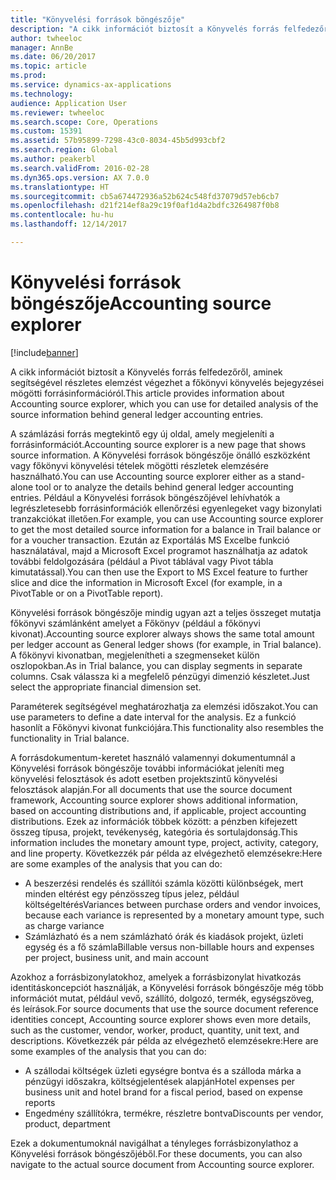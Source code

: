 ```yaml
---
title: "Könyvelési források böngészője"
description: "A cikk információt biztosít a Könyvelés forrás felfedezőről, aminek segítségével részletes elemzést végezhet a főkönyvi könyvelés bejegyzései mögötti forrásinformációról."
author: twheeloc
manager: AnnBe
ms.date: 06/20/2017
ms.topic: article
ms.prod: 
ms.service: dynamics-ax-applications
ms.technology: 
audience: Application User
ms.reviewer: twheeloc
ms.search.scope: Core, Operations
ms.custom: 15391
ms.assetid: 57b95899-7298-43c0-8034-45b5d993cbf2
ms.search.region: Global
ms.author: peakerbl
ms.search.validFrom: 2016-02-28
ms.dyn365.ops.version: AX 7.0.0
ms.translationtype: HT
ms.sourcegitcommit: cb5a674472936a52b624c548fd37079d57eb6cb7
ms.openlocfilehash: d21f214ef8a29c19f0af1d4a2bdfc3264987f0b8
ms.contentlocale: hu-hu
ms.lasthandoff: 12/14/2017

---
```


# <a name="accounting-source-explorer"></a><span data-ttu-id="f006a-103">Könyvelési források böngészője</span><span class="sxs-lookup"><span data-stu-id="f006a-103">Accounting source explorer</span></span>

[!include[banner](../includes/banner.md)]


<span data-ttu-id="f006a-104">A cikk információt biztosít a Könyvelés forrás felfedezőről, aminek segítségével részletes elemzést végezhet a főkönyvi könyvelés bejegyzései mögötti forrásinformációról.</span><span class="sxs-lookup"><span data-stu-id="f006a-104">This article provides information about Accounting source explorer, which you can use for detailed analysis of the source information behind general ledger accounting entries.</span></span>

<span data-ttu-id="f006a-105">A számlázási forrás megtekintő egy új oldal, amely megjeleníti a forrásinformációt.</span><span class="sxs-lookup"><span data-stu-id="f006a-105">Accounting source explorer is a new page that shows source information.</span></span> <span data-ttu-id="f006a-106">A Könyvelési források böngészője önálló eszközként vagy főkönyvi könyvelési tételek mögötti részletek elemzésére használható.</span><span class="sxs-lookup"><span data-stu-id="f006a-106">You can use Accounting source explorer either as a stand-alone tool or to analyze the details behind general ledger accounting entries.</span></span> <span data-ttu-id="f006a-107">Például a Könyvelési források böngészőjével lehívhatók a legrészletesebb forrásinformációk ellenőrzési egyenlegeket vagy bizonylati tranzakciókat illetően.</span><span class="sxs-lookup"><span data-stu-id="f006a-107">For example, you can use Accounting source explorer to get the most detailed source information for a balance in Trail balance or for a voucher transaction.</span></span> <span data-ttu-id="f006a-108">Ezután az Exportálás MS Excelbe funkció használatával, majd a Microsoft Excel programot használhatja az adatok további feldolgozására (például a Pivot táblával vagy Pivot tábla kimutatással).</span><span class="sxs-lookup"><span data-stu-id="f006a-108">You can then use the Export to MS Excel feature to further slice and dice the information in Microsoft Excel (for example, in a PivotTable or on a PivotTable report).</span></span>

<span data-ttu-id="f006a-109">Könyvelési források böngészője mindig ugyan azt a teljes összeget mutatja főkönyvi számlánként amelyet a Főkönyv (például a főkönyvi kivonat).</span><span class="sxs-lookup"><span data-stu-id="f006a-109">Accounting source explorer always shows the same total amount per ledger account as General ledger shows (for example, in Trial balance).</span></span> <span data-ttu-id="f006a-110">A főkönyvi kivonatban, megjelenítheti a szegmenseket külön oszlopokban.</span><span class="sxs-lookup"><span data-stu-id="f006a-110">As in Trial balance, you can display segments in separate columns.</span></span> <span data-ttu-id="f006a-111">Csak válassza ki a megfelelő pénzügyi dimenzió készletet.</span><span class="sxs-lookup"><span data-stu-id="f006a-111">Just select the appropriate financial dimension set.</span></span> 

<span data-ttu-id="f006a-112">Paraméterek segítségével meghatározhatja za elemzési időszakot.</span><span class="sxs-lookup"><span data-stu-id="f006a-112">You can use parameters to define a date interval for the analysis.</span></span> <span data-ttu-id="f006a-113">Ez a funkció hasonlít a Főkönyvi kivonat funkciójára.</span><span class="sxs-lookup"><span data-stu-id="f006a-113">This functionality also resembles the functionality in Trial balance.</span></span>

<span data-ttu-id="f006a-114">A forrásdokumentum-keretet használó valamennyi dokumentumnál a Könyvelési források böngészője további információkat jeleníti meg könyvelési felosztások és adott esetben projektszintű könyvelési felosztások alapján.</span><span class="sxs-lookup"><span data-stu-id="f006a-114">For all documents that use the source document framework, Accounting source explorer shows additional information, based on accounting distributions and, if applicable, project accounting distributions.</span></span> <span data-ttu-id="f006a-115">Ezek az információk többek között: a pénzben kifejezett összeg típusa, projekt, tevékenység, kategória és sortulajdonság.</span><span class="sxs-lookup"><span data-stu-id="f006a-115">This information includes the monetary amount type, project, activity, category, and line property.</span></span> <span data-ttu-id="f006a-116">Következzék pár példa az elvégezhető elemzésekre:</span><span class="sxs-lookup"><span data-stu-id="f006a-116">Here are some examples of the analysis that you can do:</span></span>

-   <span data-ttu-id="f006a-117">A beszerzési rendelés és szállítói számla közötti különbségek, mert minden eltérést egy pénzösszeg típus jelez, például költségeltérés</span><span class="sxs-lookup"><span data-stu-id="f006a-117">Variances between purchase orders and vendor invoices, because each variance is represented by a monetary amount type, such as charge variance</span></span>
-   <span data-ttu-id="f006a-118">Számlázható és a nem számlázható órák és kiadások projekt, üzleti egység és a fő számla</span><span class="sxs-lookup"><span data-stu-id="f006a-118">Billable versus non-billable hours and expenses per project, business unit, and main account</span></span>

<span data-ttu-id="f006a-119">Azokhoz a forrásbizonylatokhoz, amelyek a forrásbizonylat hivatkozás identitáskoncepciót használják, a Könyvelési források böngészője még több információt mutat, például vevő, szállító, dolgozó, termék, egységszöveg, és leírások.</span><span class="sxs-lookup"><span data-stu-id="f006a-119">For source documents that use the source document reference identities concept, Accounting source explorer shows even more details, such as the customer, vendor, worker, product, quantity, unit text, and descriptions.</span></span> <span data-ttu-id="f006a-120">Következzék pár példa az elvégezhető elemzésekre:</span><span class="sxs-lookup"><span data-stu-id="f006a-120">Here are some examples of the analysis that you can do:</span></span>

-   <span data-ttu-id="f006a-121">A szállodai költségek üzleti egységre bontva és a szálloda márka a pénzügyi időszakra, költségjelentések alapján</span><span class="sxs-lookup"><span data-stu-id="f006a-121">Hotel expenses per business unit and hotel brand for a fiscal period, based on expense reports</span></span>
-   <span data-ttu-id="f006a-122">Engedmény szállítókra, termékre, részletre bontva</span><span class="sxs-lookup"><span data-stu-id="f006a-122">Discounts per vendor, product, department</span></span>

<span data-ttu-id="f006a-123">Ezek a dokumentumoknál navigálhat a tényleges forrásbizonylathoz a Könyvelési források böngészőjéből.</span><span class="sxs-lookup"><span data-stu-id="f006a-123">For these documents, you can also navigate to the actual source document from Accounting source explorer.</span></span>




